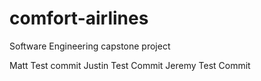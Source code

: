 # comfort-airlines
Software Engineering capstone project

Matt Test commit
Justin Test Commit
Jeremy Test Commit
